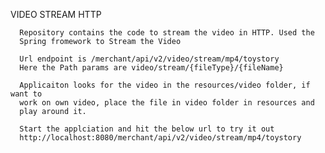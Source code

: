 VIDEO STREAM HTTP

      Repository contains the code to stream the video in HTTP. Used the 
      Spring fromework to Stream the Video
      
      Url endpoint is /merchant/api/v2/video/stream/mp4/toystory
      Here the Path params are video/stream/{fileType}/{fileName}
      
      Applicaiton looks for the video in the resources/video folder, if want to
      work on own video, place the file in video folder in resources and 
      play around it.
      
      Start the applciation and hit the below url to try it out
      http://localhost:8080/merchant/api/v2/video/stream/mp4/toystory
      

      
